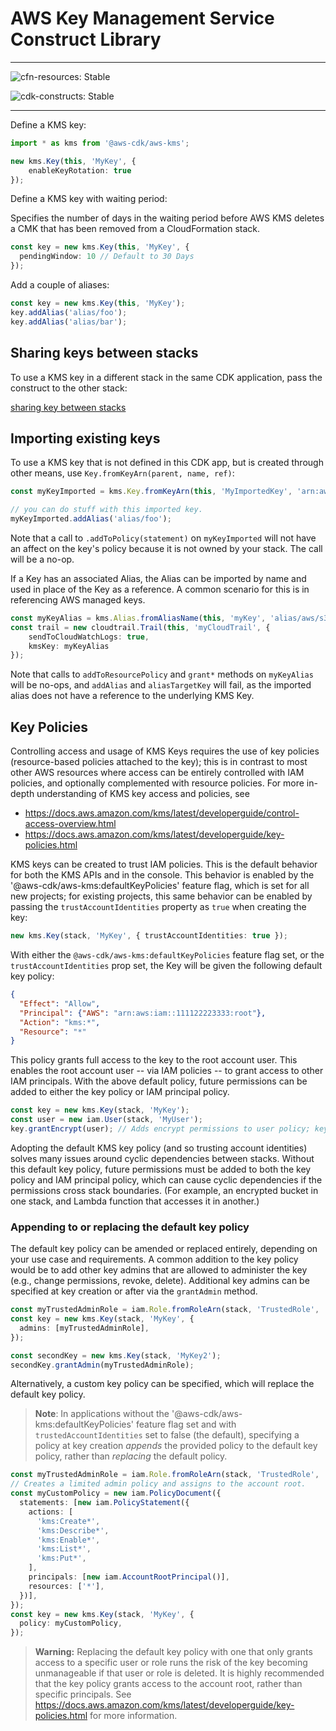 # AWS Key Management Service Construct Library
<!--BEGIN STABILITY BANNER-->

---

![cfn-resources: Stable](https://img.shields.io/badge/cfn--resources-stable-success.svg?style=for-the-badge)

![cdk-constructs: Stable](https://img.shields.io/badge/cdk--constructs-stable-success.svg?style=for-the-badge)

---

<!--END STABILITY BANNER-->

Define a KMS key:

```ts
import * as kms from '@aws-cdk/aws-kms';

new kms.Key(this, 'MyKey', {
    enableKeyRotation: true
});
```

Define a KMS key with waiting period:

Specifies the number of days in the waiting period before AWS KMS deletes a CMK that has been removed from a CloudFormation stack.

```ts
const key = new kms.Key(this, 'MyKey', {
  pendingWindow: 10 // Default to 30 Days
});
```


Add a couple of aliases:

```ts
const key = new kms.Key(this, 'MyKey');
key.addAlias('alias/foo');
key.addAlias('alias/bar');
```

## Sharing keys between stacks

To use a KMS key in a different stack in the same CDK application,
pass the construct to the other stack:

[sharing key between stacks](test/integ.key-sharing.lit.ts)


## Importing existing keys

To use a KMS key that is not defined in this CDK app, but is created through other means, use
`Key.fromKeyArn(parent, name, ref)`:

```ts
const myKeyImported = kms.Key.fromKeyArn(this, 'MyImportedKey', 'arn:aws:...');

// you can do stuff with this imported key.
myKeyImported.addAlias('alias/foo');
```

Note that a call to `.addToPolicy(statement)` on `myKeyImported` will not have
an affect on the key's policy because it is not owned by your stack. The call
will be a no-op.

If a Key has an associated Alias, the Alias can be imported by name and used in place
of the Key as a reference. A common scenario for this is in referencing AWS managed keys.

```ts
const myKeyAlias = kms.Alias.fromAliasName(this, 'myKey', 'alias/aws/s3');
const trail = new cloudtrail.Trail(this, 'myCloudTrail', {
    sendToCloudWatchLogs: true,
    kmsKey: myKeyAlias
});
```

Note that calls to `addToResourcePolicy` and `grant*` methods on `myKeyAlias` will be
no-ops, and `addAlias` and `aliasTargetKey` will fail, as the imported alias does not
have a reference to the underlying KMS Key.

## Key Policies

Controlling access and usage of KMS Keys requires the use of key policies (resource-based policies attached to the key);
this is in contrast to most other AWS resources where access can be entirely controlled with IAM policies,
and optionally complemented with resource policies. For more in-depth understanding of KMS key access and policies, see

* https://docs.aws.amazon.com/kms/latest/developerguide/control-access-overview.html
* https://docs.aws.amazon.com/kms/latest/developerguide/key-policies.html

KMS keys can be created to trust IAM policies. This is the default behavior for both the KMS APIs and in
the console. This behavior is enabled by the '@aws-cdk/aws-kms:defaultKeyPolicies' feature flag,
which is set for all new projects; for existing projects, this same behavior can be enabled by
passing the `trustAccountIdentities` property as `true` when creating the key:

```ts
new kms.Key(stack, 'MyKey', { trustAccountIdentities: true });
```

With either the `@aws-cdk/aws-kms:defaultKeyPolicies` feature flag set,
or the `trustAccountIdentities` prop set, the Key will be given the following default key policy:

```json
{
  "Effect": "Allow",
  "Principal": {"AWS": "arn:aws:iam::111122223333:root"},
  "Action": "kms:*",
  "Resource": "*"
}
```

This policy grants full access to the key to the root account user.
This enables the root account user -- via IAM policies -- to grant access to other IAM principals.
With the above default policy, future permissions can be added to either the key policy or IAM principal policy.

```ts
const key = new kms.Key(stack, 'MyKey');
const user = new iam.User(stack, 'MyUser');
key.grantEncrypt(user); // Adds encrypt permissions to user policy; key policy is unmodified.
```

Adopting the default KMS key policy (and so trusting account identities)
solves many issues around cyclic dependencies between stacks.
Without this default key policy, future permissions must be added to both the key policy and IAM principal policy,
which can cause cyclic dependencies if the permissions cross stack boundaries.
(For example, an encrypted bucket in one stack, and Lambda function that accesses it in another.)

### Appending to or replacing the default key policy

The default key policy can be amended or replaced entirely, depending on your use case and requirements.
A common addition to the key policy would be to add other key admins that are allowed to administer the key
(e.g., change permissions, revoke, delete). Additional key admins can be specified at key creation or after
via the `grantAdmin` method.

```ts
const myTrustedAdminRole = iam.Role.fromRoleArn(stack, 'TrustedRole', 'arn:aws:iam:....');
const key = new kms.Key(stack, 'MyKey', {
  admins: [myTrustedAdminRole],
});

const secondKey = new kms.Key(stack, 'MyKey2');
secondKey.grantAdmin(myTrustedAdminRole);
```

Alternatively, a custom key policy can be specified, which will replace the default key policy.

> **Note**: In applications without the '@aws-cdk/aws-kms:defaultKeyPolicies' feature flag set
and with `trustedAccountIdentities` set to false (the default), specifying a policy at key creation _appends_ the
provided policy to the default key policy, rather than _replacing_ the default policy.

```ts
const myTrustedAdminRole = iam.Role.fromRoleArn(stack, 'TrustedRole', 'arn:aws:iam:....');
// Creates a limited admin policy and assigns to the account root.
const myCustomPolicy = new iam.PolicyDocument({
  statements: [new iam.PolicyStatement({
    actions: [
      'kms:Create*',
      'kms:Describe*',
      'kms:Enable*',
      'kms:List*',
      'kms:Put*',
    ],
    principals: [new iam.AccountRootPrincipal()],
    resources: ['*'],
  })],
});
const key = new kms.Key(stack, 'MyKey', {
  policy: myCustomPolicy,
});
```

> **Warning:** Replacing the default key policy with one that only grants access to a specific user or role
runs the risk of the key becoming unmanageable if that user or role is deleted.
It is highly recommended that the key policy grants access to the account root, rather than specific principals.
See https://docs.aws.amazon.com/kms/latest/developerguide/key-policies.html for more information.
